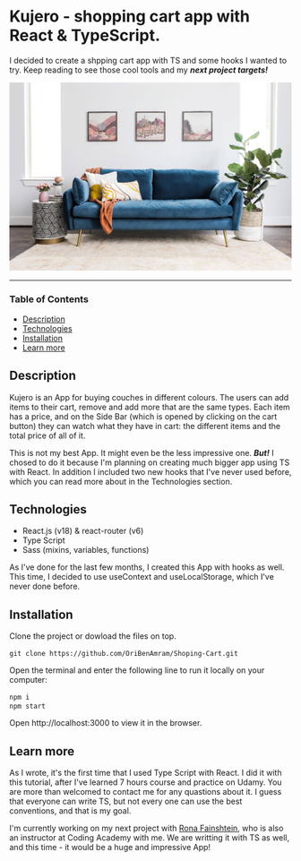 
# Kujero - shopping cart app with React & TypeScript.
I decided to create a shpping cart app with TS and some hooks I wanted to try. 
Keep reading to see those cool tools and my ***next project targets!***

![Homepage image](src/assets/imgs/blue.jpg "Homepage image")
___

### Table of Contents
- [Description](#description)
- [Technologies](#technologies)
- [Installation](#installation)
- [Learn more](#learn-more)

## Description
Kujero is an App for buying couches in different colours. 
The users can add items to their cart, remove and add more that are the same types.
Each item has a price, and on the Side Bar (which is opened by clicking on the cart button) they can watch what they have in cart:
the different items and the total price of all of it. 

This is not my best App. It might even be the less impressive one. 
***But!*** I chosed to do it because I'm planning on creating much bigger app using TS with React.
In addition I included two new hooks that I've never used before, which you can read more about in the Technologies section.


## Technologies

- React.js (v18) & react-router (v6)
- Type Script
- Sass (mixins, variables, functions)

As I've done for the last few months, I created this App with hooks as well.
This time, I decided to use useContext and useLocalStorage, which I've never done before.


## Installation
Clone the project or dowload the files on top.
```
git clone https://github.com/OriBenAmram/Shoping-Cart.git
```
Open the terminal and enter the following line to run it locally on your computer:
```
npm i 
npm start
```

Open http://localhost:3000 to view it in the browser.

## Learn more

As I wrote, it's the first time that I used Type Script with React. 
I did it with this tutorial, after I've learned 7 hours course and practice on Udamy.
You are more than welcomed to contact me for any quastions about it.
I guess that everyone can write TS, but not every one can use the best conventions, and that is my goal. 

I'm currently working on my next project with [Rona Fainshtein](https://github.com/RonaFain/RonaFain "Rona's profile link"), who is also an instructor at Coding Academy with me. We are writting it with TS as well, and this time - it would be a huge and impressive App!
